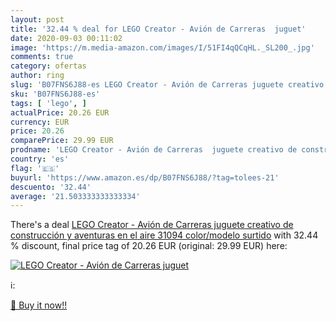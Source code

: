 ```yaml
---
layout: post
title: '32.44 % deal for LEGO Creator - Avión de Carreras  juguet'
date: 2020-09-03 00:11:02
image: 'https://m.media-amazon.com/images/I/51FI4qQCqHL._SL200_.jpg'
comments: true
category: ofertas
author: ring
slug: 'B07FNS6J88-es LEGO Creator - Avión de Carreras juguete creativo de...'
sku: 'B07FNS6J88-es'
tags: [ 'lego', ]
actualPrice: 20.26 EUR
currency: EUR
price: 20.26
comparePrice: 29.99 EUR
prodname: 'LEGO Creator - Avión de Carreras  juguete creativo de construcción y aventuras en el aire  31094    color/modelo surtido'
country: 'es'
flag: '🇪🇸'
buyurl: 'https://www.amazon.es/dp/B07FNS6J88/?tag=tolees-21'
descuento: '32.44'
average: '21.503333333333334'
---
```


There's a deal [LEGO Creator - Avión de Carreras  juguete creativo de construcción y aventuras en el aire  31094    color/modelo surtido](https://www.amazon.es/dp/B07FNS6J88/?tag=tolees-21)  with  32.44 % discount, final price tag of  20.26 EUR (original: 29.99 EUR) here:

[![LEGO Creator - Avión de Carreras  juguet](https://m.media-amazon.com/images/I/51FI4qQCqHL._SL200_.jpg)](https://www.amazon.es/dp/B07FNS6J88/?tag=tolees-21)

ℹ️:


[🛒 Buy it now!!](https://www.amazon.es/dp/B07FNS6J88/?tag=tolees-21)
